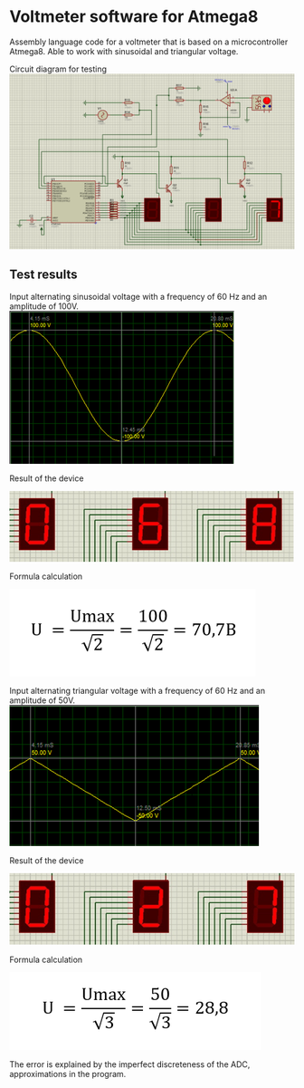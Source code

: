 # Voltmeter software for Atmega8
Assembly language code for a voltmeter that is based on a microcontroller Atmega8.
Able to work with sinusoidal and triangular voltage.

Circuit diagram for testing
![](https://github.com/CyrilBonGamin/Voltmeter/blob/master/circuit.png)

## Test results
Input alternating sinusoidal voltage with a frequency of 60 Hz and an amplitude of 100V.
![](https://github.com/CyrilBonGamin/Voltmeter/blob/master/voltage%20sin.png)

Result of the device

![](https://github.com/CyrilBonGamin/Voltmeter/blob/master/result%20sin.png)

Formula calculation

![](https://github.com/CyrilBonGamin/Voltmeter/blob/master/formula%20sin.png)

Input alternating triangular voltage with a frequency of 60 Hz and an amplitude of 50V.
![](https://github.com/CyrilBonGamin/Voltmeter/blob/master/voltage.png)

Result of the device

![](https://github.com/CyrilBonGamin/Voltmeter/blob/master/result.png)

Formula calculation

![](https://github.com/CyrilBonGamin/Voltmeter/blob/master/formula.png)

The error is explained by the imperfect discreteness of the ADC, approximations in the program.

